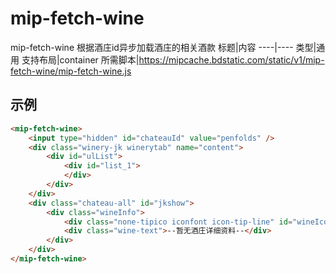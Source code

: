# mip-fetch-wine

mip-fetch-wine 根据酒庄id异步加载酒庄的相关酒款
标题|内容
----|----
类型|通用
支持布局|container
所需脚本|https://mipcache.bdstatic.com/static/v1/mip-fetch-wine/mip-fetch-wine.js

## 示例

```html
<mip-fetch-wine>
	<input type="hidden" id="chateauId" value="penfolds" />
	<div class="winery-jk winerytab" name="content">
		<div id="ulList">
			<div id="list_1">
			</div>
		</div>
	</div>
	<div class="chateau-all" id="jkshow">
		<div class="wineInfo">
			<div class="none-tipico iconfont icon-tip-line" id="wineIcon"></div>
			<div class="wine-text">--暂无酒庄详细资料--</div>
		</div>
    </div>
</mip-fetch-wine>
```


